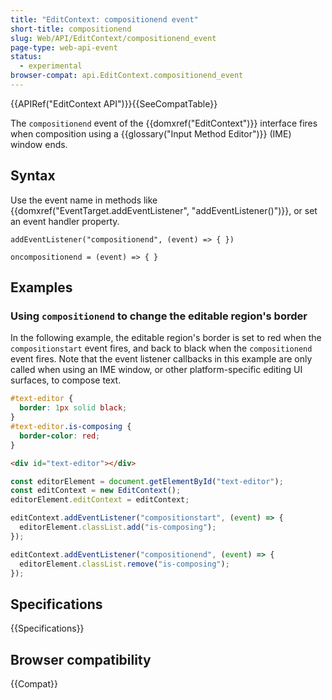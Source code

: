 ```yaml
---
title: "EditContext: compositionend event"
short-title: compositionend
slug: Web/API/EditContext/compositionend_event
page-type: web-api-event
status:
  - experimental
browser-compat: api.EditContext.compositionend_event
---
```


{{APIRef("EditContext API")}}{{SeeCompatTable}}

The `compositionend` event of the {{domxref("EditContext")}} interface fires when composition using a {{glossary("Input Method Editor")}} (IME) window ends.

## Syntax

Use the event name in methods like {{domxref("EventTarget.addEventListener", "addEventListener()")}}, or set an event handler property.

```js-nolint
addEventListener("compositionend", (event) => { })

oncompositionend = (event) => { }
```

## Examples

### Using `compositionend` to change the editable region's border

In the following example, the editable region's border is set to red when the `compositionstart` event fires, and back to black when the `compositionend` event fires. Note that the event listener callbacks in this example are only called when using an IME window, or other platform-specific editing UI surfaces, to compose text.

```css
#text-editor {
  border: 1px solid black;
}
#text-editor.is-composing {
  border-color: red;
}
```

```html
<div id="text-editor"></div>
```

```js
const editorElement = document.getElementById("text-editor");
const editContext = new EditContext();
editorElement.editContext = editContext;

editContext.addEventListener("compositionstart", (event) => {
  editorElement.classList.add("is-composing");
});

editContext.addEventListener("compositionend", (event) => {
  editorElement.classList.remove("is-composing");
});
```

## Specifications

{{Specifications}}

## Browser compatibility

{{Compat}}
